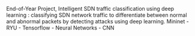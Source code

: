 End-of-Year Project, Intelligent SDN traffic classification using deep learning : classifying SDN network traffic to differentiate between normal and abnormal packets by detecting attacks using deep learning. Mininet - RYU - Tensorflow - Neural Networks - CNN
